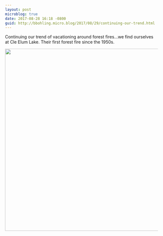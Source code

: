 ```yaml
---
layout: post
microblog: true
date: 2017-08-28 16:18 -0800
guid: http://bbohling.micro.blog/2017/08/29/continuing-our-trend.html
---
```

Continuing our trend of vacationing around forest fires...we find ourselves at Cle Elum Lake. Their first forest fire since the 1950s.

<img src="http://bbohling.micro.blog/uploads/2017/19fcee494e.jpg" width="600" height="600" />
